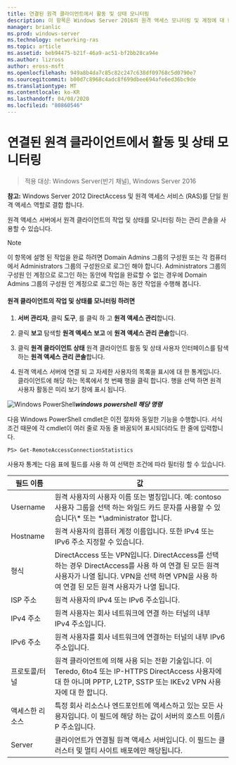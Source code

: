 ```yaml
---
title: 연결된 원격 클라이언트에서 활동 및 상태 모니터링
description: 이 항목은 Windows Server 2016의 원격 액세스 모니터링 및 계정에 대 한 가이드의 일부입니다.
manager: brianlic
ms.prod: windows-server
ms.technology: networking-ras
ms.topic: article
ms.assetid: beb94475-b21f-46a9-ac51-bf2bb28ca94e
ms.author: lizross
author: eross-msft
ms.openlocfilehash: 949a8b4da7c85c82c247c638df09768c5d0790e7
ms.sourcegitcommit: b00d7c8968c4adc8f699dbee694afe6ed36bc9de
ms.translationtype: MT
ms.contentlocale: ko-KR
ms.lasthandoff: 04/08/2020
ms.locfileid: "80860546"
---
```

# <a name="monitor-connected-remote-clients-for-activity-and-status"></a>연결된 원격 클라이언트에서 활동 및 상태 모니터링

>적용 대상: Windows Server(반기 채널), Windows Server 2016

**참고:** Windows Server 2012 DirectAccess 및 원격 액세스 서비스 (RAS)를 단일 원격 액세스 역할로 결합 합니다.  
  
원격 액세스 서버에서 원격 클라이언트의 작업 및 상태를 모니터링 하는 관리 콘솔을 사용할 수 있습니다.  
  
> [!NOTE]  
> 이 항목에 설명 된 작업을 완료 하려면 Domain Admins 그룹의 구성원 또는 각 컴퓨터에서 Administrators 그룹의 구성원으로 로그인 해야 합니다. Administrators 그룹의 구성원 인 계정으로 로그인 하는 동안에 작업을 완료할 수 없는 경우에 Domain Admins 그룹의 구성원 인 계정으로 로그인 하는 동안 작업을 수행해 봅니다.  
  
#### <a name="to-monitor-remote-client-activity-and-status"></a>원격 클라이언트의 작업 및 상태를 모니터링 하려면  
  
1.  **서버 관리자**, 클릭 **도구**, 를 클릭 하 고 **원격 액세스 관리**합니다.  
  
2.  클릭 **보고** 탐색할 **원격 액세스 보고** 에 **원격 액세스 관리 콘솔**합니다.  
  
3.  클릭 **원격 클라이언트 상태** 원격 클라이언트 활동 및 상태 사용자 인터페이스를 탐색 하는 **원격 액세스 관리 콘솔**합니다.  
  
4.  원격 액세스 서버에 연결 되 고 자세한 사용자의 목록을 표시에 대 한 통계입니다. 클라이언트에 해당 하는 목록에서 첫 번째 행을 클릭 합니다. 행을 선택 하면 원격 사용자 활동은 미리 보기 창에 표시 됩니다.  
  
![Windows PowerShell](../../../media/Monitor-connected-remote-clients-for-activity-and-status/PowerShellLogoSmall.gif)***<em>windows powershell 해당 명령</em>***  
  
다음 Windows PowerShell cmdlet은 이전 절차와 동일한 기능을 수행합니다. 서식 조건 때문에 각 cmdlet이 여러 줄로 자동 줄 바꿈되어 표시되더라도 한 줄에 입력합니다.  
  
```  
PS> Get-RemoteAccessConnectionStatistics  
```  
  
사용자 통계는 다음 표에 필드를 사용 하 여 선택한 조건에 따라 필터링 할 수 있습니다.  
  
|필드 이름|값|  
|-------|-----|  
|Username|원격 사용자의 사용자 이름 또는 별칭입니다. 예: contoso 사용자 그룹을 선택 하는 와일드 카드 문자를 사용할 수 있습니다\\* 또는 \*\administrator 합니다.|  
|Hostname|원격 사용자의 컴퓨터 계정 이름입니다. 또한 IPv4 또는 IPv6 주소 지정할 수 있습니다.|  
|형식|DirectAccess 또는 VPN입니다. DirectAccess를 선택 하는 경우 DirectAccess를 사용 하 여 연결 된 모든 원격 사용자가 나열 됩니다. VPN을 선택 하면 VPN을 사용 하 여 연결 된 모든 원격 사용자가 나열 됩니다.|  
|ISP 주소|원격 사용자의 IPv4 또는 IPv6 주소입니다.|  
|IPv4 주소|원격 사용자는 회사 네트워크에 연결 하는 터널의 내부 IPv4 주소입니다.|  
|IPv6 주소|원격 사용자를 회사 네트워크에 연결하는 터널의 내부 IPv6 주소입니다.|  
|프로토콜/터널|원격 클라이언트에 의해 사용 되는 전환 기술입니다. 이 Teredo, 6to4 또는 IP-HTTPS DirectAccess 사용자에 대 한 아니며 PPTP, L2TP, SSTP 또는 IKEv2 VPN 사용자에 대 한 합니다.|  
|액세스한 리소스|특정 회사 리소스나 엔드포인트에 액세스하고 있는 모든 사용자입니다. 이 필드에 해당 하는 값이 서버의 호스트 이름/i P 주소입니다.|  
|Server|클라이언트가 연결될 원격 액세스 서버입니다. 이 필드는 클러스터 및 멀티 사이트 배포에만 해당됩니다.|  
  
  
  


